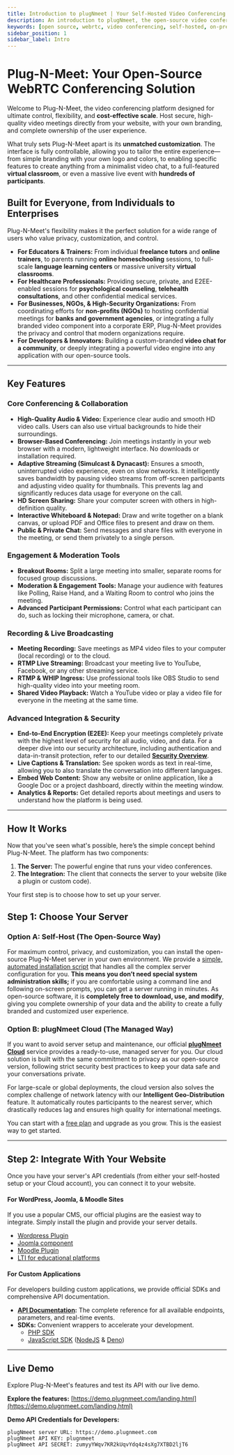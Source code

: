 ```yaml
---
title: Introduction to plugNmeet | Your Self-Hosted Video Conferencing Solution
description: An introduction to plugNmeet, the open-source video conferencing platform designed for control, flexibility, and cost-effective scale.
keywords: [open source, webrtc, video conferencing, self-hosted, on-premise, video chat, webinar, virtual classroom, zoom alternative, video api]
sidebar_position: 1
sidebar_label: Intro
---
```


# Plug-N-Meet: Your Open-Source WebRTC Conferencing Solution

Welcome to Plug-N-Meet, the video conferencing platform designed for ultimate control, flexibility, and **cost-effective scale**. Host secure, high-quality video meetings directly from your website, with your own branding, and complete ownership of the user experience.

What truly sets Plug-N-Meet apart is its **unmatched customization**. The interface is fully controllable, allowing you to tailor the entire experience—from simple branding with your own logo and colors, to enabling specific features to create anything from a minimalist video chat, to a full-featured **virtual classroom**, or even a massive live event with **hundreds of participants**.

## Built for Everyone, from Individuals to Enterprises

Plug-N-Meet's flexibility makes it the perfect solution for a wide range of users who value privacy, customization, and control.

-   **For Educators & Trainers:** From individual **freelance tutors** and **online trainers**, to parents running **online homeschooling** sessions, to full-scale **language learning centers** or massive university **virtual classrooms**.
-   **For Healthcare Professionals:** Providing secure, private, and E2EE-enabled sessions for **psychological counseling**, **telehealth consultations**, and other confidential medical services.
-   **For Businesses, NGOs, & High-Security Organizations:** From coordinating efforts for **non-profits (NGOs)** to hosting confidential meetings for **banks and government agencies**, or integrating a fully branded video component into a corporate ERP, Plug-N-Meet provides the privacy and control that modern organizations require.
-   **For Developers & Innovators:** Building a custom-branded **video chat for a community**, or deeply integrating a powerful video engine into any application with our open-source tools.

---

## Key Features

### Core Conferencing & Collaboration
- **High-Quality Audio & Video:** Experience clear audio and smooth HD video calls. Users can also use virtual backgrounds to hide their surroundings.
- **Browser-Based Conferencing:** Join meetings instantly in your web browser with a modern, lightweight interface. No downloads or installation required.
- **Adaptive Streaming (Simulcast & Dynacast):** Ensures a smooth, uninterrupted video experience, even on slow networks. It intelligently saves bandwidth by pausing video streams from off-screen participants and adjusting video quality for thumbnails. This prevents lag and significantly reduces data usage for everyone on the call.
- **HD Screen Sharing:** Share your computer screen with others in high-definition quality.
- **Interactive Whiteboard & Notepad:** Draw and write together on a blank canvas, or upload PDF and Office files to present and draw on them.
- **Public & Private Chat:** Send messages and share files with everyone in the meeting, or send them privately to a single person.

### Engagement & Moderation Tools
- **Breakout Rooms:** Split a large meeting into smaller, separate rooms for focused group discussions.
- **Moderation & Engagement Tools:** Manage your audience with features like Polling, Raise Hand, and a Waiting Room to control who joins the meeting.
- **Advanced Participant Permissions:** Control what each participant can do, such as locking their microphone, camera, or chat.

### Recording & Live Broadcasting
- **Meeting Recording:** Save meetings as MP4 video files to your computer (local recording) or to the cloud.
- **RTMP Live Streaming:** Broadcast your meeting live to YouTube, Facebook, or any other streaming service.
- **RTMP & WHIP Ingress:** Use professional tools like OBS Studio to send high-quality video into your meeting room.
- **Shared Video Playback:** Watch a YouTube video or play a video file for everyone in the meeting at the same time.

### Advanced Integration & Security
- **End-to-End Encryption (E2EE):** Keep your meetings completely private with the highest level of security for all audio, video, and data. For a deeper dive into our security architecture, including authentication and data-in-transit protection, refer to our detailed **[Security Overview](/docs/security-overview.md)**.
- **Live Captions & Translation:** See spoken words as text in real-time, allowing you to also translate the conversation into different languages.
- **Embed Web Content:** Show any website or online application, like a Google Doc or a project dashboard, directly within the meeting window.
- **Analytics & Reports:** Get detailed reports about meetings and users to understand how the platform is being used.

---

## How It Works

Now that you've seen what's possible, here’s the simple concept behind Plug-N-Meet. The platform has two components:

1.  **The Server:** The powerful engine that runs your video conferences.
2.  **The Integration:** The client that connects the server to your website (like a plugin or custom code).

Your first step is to choose how to set up your server.

## Step 1: Choose Your Server

### Option A: Self-Host (The Open-Source Way)
For maximum control, privacy, and customization, you can install the open-source Plug-N-Meet server in your own environment. We provide a [simple, automated installation script](/docs/installation.md) that handles all the complex server configuration for you. **This means you don’t need special system administration skills;** if you are comfortable using a command line and following on-screen prompts, you can get a server running in minutes. As open-source software, it is **completely free to download, use, and modify**, giving you complete ownership of your data and the ability to create a fully branded and customized user experience.

### Option B: plugNmeet Cloud (The Managed Way)
If you want to avoid server setup and maintenance, our official **[plugNmeet Cloud](https://www.plugnmeet.cloud)** service provides a ready-to-use, managed server for you. Our cloud solution is built with the same commitment to privacy as our open-source version, following strict security best practices to keep your data safe and your conversations private.

For large-scale or global deployments, the cloud version also solves the complex challenge of network latency with our **Intelligent Geo-Distribution** feature. It automatically routes participants to the nearest server, which drastically reduces lag and ensures high quality for international meetings.

You can start with a [free plan](https://www.plugnmeet.cloud/pricing) and upgrade as you grow. This is the easiest way to get started.

---

## Step 2: Integrate With Your Website

Once you have your server's API credentials (from either your self-hosted setup or your Cloud account), you can connect it to your website.

#### For WordPress, Joomla, & Moodle Sites
If you use a popular CMS, our official plugins are the easiest way to integrate. Simply install the plugin and provide your server details.
- [Wordpress Plugin](/docs/user-guide/wordPress-integration.md)
- [Joomla component](/docs/user-guide/joomla-integration.md)
- [Moodle Plugin](/docs/user-guide/moodle-integration.md)
- [LTI for educational platforms](/docs/user-guide/lti.md)

#### For Custom Applications
For developers building custom applications, we provide official SDKs and comprehensive API documentation.

- **[API Documentation](/docs/api/intro.md):** The complete reference for all available endpoints, parameters, and real-time events.
- **SDKs:** Convenient wrappers to accelerate your development.
  - [PHP SDK](https://github.com/mynaparrot/plugNmeet-sdk-php)
  - [JavaScript SDK](https://github.com/mynaparrot/plugNmeet-sdk-js) ([NodeJS](https://www.npmjs.com/package/plugnmeet-sdk-js) & [Deno](https://deno.land/x/plugnmeet))

---

## Live Demo

Explore Plug-N-Meet's features and test its API with our live demo.

**Explore the features:** [https://demo.plugnmeet.com/landing.html](https://demo.plugnmeet.com/landing.html)

**Demo API Credentials for Developers:**
```
plugNmeet server URL: https://demo.plugnmeet.com
plugNmeet API KEY: plugnmeet
plugNmeet API SECRET: zumyyYWqv7KR2kUqvYdq4z4sXg7XTBD2ljT6
```

